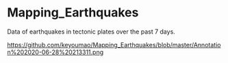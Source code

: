 # Mapping_Earthquakes

Data of earthquakes in tectonic plates over the past 7 days.


https://github.com/keyoumao/Mapping_Earthquakes/blob/master/Annotation%202020-06-28%20213311.png
